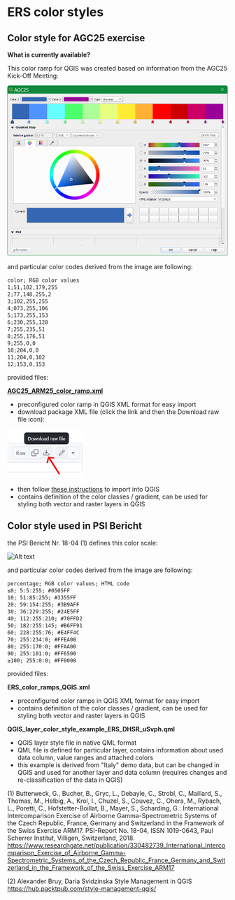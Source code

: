 # ERS color styles

## Color style for AGC25 exercise

**What is currently available?**

This color ramp for QGIS was created based on information from the AGC25 Kick-Off Meeting:

![Alt text](img/AGC25_ARM25_color_ramp.png?raw=true "AGC25 clor ramp in QGIS Style manager")

and particular color codes derived from the image are following:
```
color; RGB color values
1;51,102,179,255
2;77,148,255,2
3;102,255,255
4;073,255,106
5;173,255,153
6;230,255,128
7;255,235,51
8;255,176,51
9;255,0,0
10;204,0,0
11;204,0,102
12;153,0,153
```
provided files:

**[AGC25_ARM25_color_ramp.xml](https://github.com/juhele/opengeodata/blob/master/ERS_-_European_Radiometric_and_Spectrometry_format/ERS_color_styling/AGC25_ARM25_color_ramp.xml)**
- preconfigured color ramp in QGIS XML format for easy import
- download package XML file (click the link and then the Download raw file icon):

<img src="img/download_raw.png" alt="Download raw file icon">

- then follow [these instructions](https://docs.qgis.org/3.40/en/docs/user_manual/style_library/style_manager.html#importing-items) to import into QGIS  
- contains definition of the color classes / gradient, can be used for styling both vector and raster layers in QGIS


## Color style used in PSI Bericht

the PSI Bericht Nr. 18-04 (1) defines this color scale:

![Alt text](img/tab26.png?raw=true "Color scale - PSI Bericht Nr. 18-04, p65, Table 26")

and particular color codes derived from the image are following:
```
percentage; RGB color values; HTML code
≤0; 5:5:255; #0505FF
10; 51:85:255; #3355FF
20; 59:154:255; #3B9AFF
30; 36:229:255; #24E5FF
40; 112:255:210; #70FFD2
50; 182:255:145; #B6FF91
60; 228:255:76; #E4FF4C
70; 255:234:0; #FFEA00
80; 255:170:0; #FFAA00
90; 255:101:0; #FF6500
≥100; 255:0:0; #FF0000
```
provided files:

**ERS_color_ramps_QGIS.xml**
- preconfigured color ramps in QGIS XML format for easy import
- contains definition of the color classes / gradient, can be used for styling both vector and raster layers in QGIS

**QGIS_layer_color_style_example_ERS_DHSR_uSvph.qml**
- QGIS layer style file in native QML format
- QML file is defined for particular layer, contains information about used data column, value ranges and attached colors
- this example is derived from "Italy" demo data, but can be changed in QGIS and used for another layer and data column (requires changes and re-classification of the data in QGIS)

(1) Butterweck, G., Bucher, B., Gryc, L., Debayle, C., Strobl, C.,  Maillard, S., Thomas, M., Helbig, A., Krol, I., Chuzel, S., Couvez, C., Ohera, M., Rybach, L., Poretti, C.,  Hofstetter-Boillat, B., Mayer, S., Scharding, G.: International Intercomparison Exercise of Airborne Gamma-Spectrometric Systems of the Czech Republic, France, Germany and Switzerland in the Framework of the Swiss Exercise ARM17. PSI-Report No. 18-04, ISSN 1019-0643, Paul Scherrer Institut, Villigen, Switzerland, 2018.
https://www.researchgate.net/publication/330482739_International_Intercomparison_Exercise_of_Airborne_Gamma-Spectrometric_Systems_of_the_Czech_Republic_France_Germany_and_Switzerland_in_the_Framework_of_the_Swiss_Exercise_ARM17

(2) Alexander Bruy, Daria Svidzinska
Style Management in QGIS
https://hub.packtpub.com/style-management-qgis/

